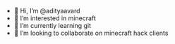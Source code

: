 - 👋 Hi, I’m @adityaavard
- 👀 I’m interested in minecraft
- 🌱 I’m currently learning git
- 💞️ I’m looking to collaborate on minecraft hack clients
